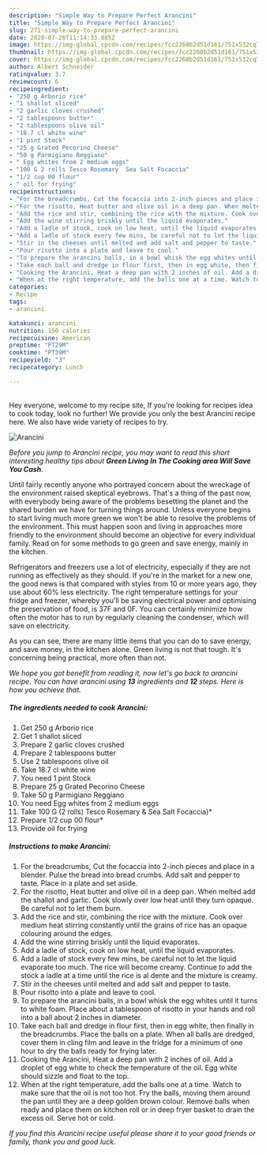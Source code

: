 ```yaml
---
description: "Simple Way to Prepare Perfect Arancini"
title: "Simple Way to Prepare Perfect Arancini"
slug: 271-simple-way-to-prepare-perfect-arancini
date: 2020-07-26T11:14:33.885Z
image: https://img-global.cpcdn.com/recipes/fcc2268b2d51d161/751x532cq70/arancini-recipe-main-photo.jpg
thumbnail: https://img-global.cpcdn.com/recipes/fcc2268b2d51d161/751x532cq70/arancini-recipe-main-photo.jpg
cover: https://img-global.cpcdn.com/recipes/fcc2268b2d51d161/751x532cq70/arancini-recipe-main-photo.jpg
author: Albert Schneider
ratingvalue: 3.7
reviewcount: 6
recipeingredient:
- "250 g Arborio rice"
- "1 shallot sliced"
- "2 garlic cloves crushed"
- "2 tablespoons butter"
- "2 tablespoons olive oil"
- "18.7 cl white wine"
- "1 pint Stock"
- "25 g Grated Pecorino Cheese"
- "50 g Parmigiano Reggiano"
- " Egg whites from 2 medium eggs"
- "100 G 2 rolls Tesco Rosemary  Sea Salt Focaccia"
- "1/2 cup 00 flour"
- " oil for frying"
recipeinstructions:
- "For the breadcrumbs, Cut the focaccia into 2-inch pieces and place in a blender. Pulse the bread into bread crumbs. Add salt and pepper to taste. Place in a plate and set aside."
- "For the risotto, Heat butter and olive oil in a deep pan. When melted add the shallot and garlic. Cook slowly over low heat until they turn opaque. Be careful not to let them burn."
- "Add the rice and stir, combining the rice with the mixture. Cook over medium heat stirring constantly until the grains of rice has an opaque colouring around the edges."
- "Add the wine stirring briskly until the liquid evaporates."
- "Add a ladle of stock, cook on low heat, until the liquid evaporates."
- "Add a ladle of stock every few mins, be careful not to let the liquid evaporate too much. The rice will become creamy. Continue to add the stock a ladle at a time until the rice is al dente and the mixture is creamy."
- "Stir in the cheeses until melted and add salt and pepper to taste."
- "Pour risotto into a plate and leave to cool."
- "To prepare the arancini balls, in a bowl whisk the egg whites until it turns to white foam. Place about a tablespoon of risotto in your hands and roll into a ball about 2 inches in diameter."
- "Take each ball and dredge in flour first, then in egg white, then finally in the breadcrumbs. Place the balls on a plate. When all balls are dredged, cover them in cling film and leave in the fridge for a minimum of one hour to dry the balls ready for frying later."
- "Cooking the Arancini, Heat a deep pan with 2 inches of oil. Add a droplet of egg white to check the temperature of the oil. Egg white should sizzle and float to the top."
- "When at the right temperature, add the balls one at a time. Watch to make sure that the oil is not too hot. Fry the balls, moving them around the pan until they are a deep golden brown colour. Remove balls when ready and place them on kitchen roll or in deep fryer basket to drain the excess oil. Serve hot or cold."
categories:
- Recipe
tags:
- arancini

katakunci: arancini 
nutrition: 150 calories
recipecuisine: American
preptime: "PT29M"
cooktime: "PT39M"
recipeyield: "3"
recipecategory: Lunch

---
```

<br>
Hey everyone, welcome to my recipe site, If you're looking for recipes idea to cook today, look no further! We provide you only the best Arancini recipe here. We also have wide variety of recipes to try.
<br>


![Arancini](https://img-global.cpcdn.com/recipes/fcc2268b2d51d161/751x532cq70/arancini-recipe-main-photo.jpg)

<i>Before you jump to Arancini recipe, you may want to read this short interesting healthy tips about 
<strong>Green Living In The Cooking area Will Save You Cash</strong>.</i>
</br>

Until fairly recently anyone who portrayed concern about the wreckage of the environment raised skeptical eyebrows. That's a thing of the past now, with everybody being aware of the problems besetting the planet and the shared burden we have for turning things around. Unless everyone begins to start living much more green we won't be able to resolve the problems of the environment. This must happen soon and living in approaches more friendly to the environment should become an objective for every individual family. Read on for some methods to go green and save energy, mainly in the kitchen.

Refrigerators and freezers use a lot of electricity, especially if they are not running as effectively as they should. If you're in the market for a new one, the good news is that compared with styles from 10 or more years ago, they use about 60% less electricity. The right temperature settings for your fridge and freezer, whereby you'll be saving electrical power and optimising the preservation of food, is 37F and 0F. You can certainly minimize how often the motor has to run by regularly cleaning the condenser, which will save on electricity.

As you can see, there are many little items that you can do to save energy, and save money, in the kitchen alone. Green living is not that tough. It's concerning being practical, more often than not.


<i>We hope you got benefit from reading it, now let's go back to arancini recipe. You can have arancini using <strong>13</strong> ingredients and <strong>12</strong> steps. Here is how you achieve that.
</i>

##### The ingredients needed to cook Arancini:

1. Get 250 g Arborio rice
1. Get 1 shallot sliced
1. Prepare 2 garlic cloves crushed
1. Prepare 2 tablespoons butter
1. Use 2 tablespoons olive oil
1. Take 18.7 cl white wine
1. You need 1 pint Stock
1. Prepare 25 g Grated Pecorino Cheese
1. Take 50 g Parmigiano Reggiano
1. You need  Egg whites from 2 medium eggs
1. Take 100 G (2 rolls) Tesco Rosemary &amp; Sea Salt Focaccia)*
1. Prepare 1/2 cup 00 flour*
1. Provide  oil for frying


##### Instructions to make Arancini:

1. For the breadcrumbs, Cut the focaccia into 2-inch pieces and place in a blender. Pulse the bread into bread crumbs. Add salt and pepper to taste. Place in a plate and set aside.
1. For the risotto, Heat butter and olive oil in a deep pan. When melted add the shallot and garlic. Cook slowly over low heat until they turn opaque. Be careful not to let them burn.
1. Add the rice and stir, combining the rice with the mixture. Cook over medium heat stirring constantly until the grains of rice has an opaque colouring around the edges.
1. Add the wine stirring briskly until the liquid evaporates.
1. Add a ladle of stock, cook on low heat, until the liquid evaporates.
1. Add a ladle of stock every few mins, be careful not to let the liquid evaporate too much. The rice will become creamy. Continue to add the stock a ladle at a time until the rice is al dente and the mixture is creamy.
1. Stir in the cheeses until melted and add salt and pepper to taste.
1. Pour risotto into a plate and leave to cool.
1. To prepare the arancini balls, in a bowl whisk the egg whites until it turns to white foam. Place about a tablespoon of risotto in your hands and roll into a ball about 2 inches in diameter.
1. Take each ball and dredge in flour first, then in egg white, then finally in the breadcrumbs. Place the balls on a plate. When all balls are dredged, cover them in cling film and leave in the fridge for a minimum of one hour to dry the balls ready for frying later.
1. Cooking the Arancini, Heat a deep pan with 2 inches of oil. Add a droplet of egg white to check the temperature of the oil. Egg white should sizzle and float to the top.
1. When at the right temperature, add the balls one at a time. Watch to make sure that the oil is not too hot. Fry the balls, moving them around the pan until they are a deep golden brown colour. Remove balls when ready and place them on kitchen roll or in deep fryer basket to drain the excess oil. Serve hot or cold.


<i>If you find this Arancini recipe useful please share it to your good friends or family, thank you and good luck.</i>
